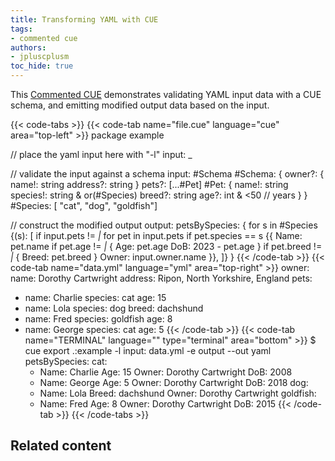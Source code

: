 ```yaml
---
title: Transforming YAML with CUE
tags:
- commented cue
authors:
- jpluscplusm
toc_hide: true
---
```


This [Commented CUE](/docs/howto/about-these-guides/#commented-cue-guides)
demonstrates validating YAML input data with a CUE schema, and emitting
modified output data based on the input.

{{< code-tabs >}}
{{< code-tab name="file.cue" language="cue"  area="top-left" >}}
package example

// place the yaml input here with "-l"
input: _

// validate the input against a schema
input: #Schema
#Schema: {
	owner?: {
		name!:    string
		address?: string
	}
	pets?: [...#Pet]
	#Pet: {
		name!:    string
		species!: string & or(#Species)
		breed?:   string
		age?:     int & <50 // years
	}
}
#Species: [ "cat", "dog", "goldfish"]

// construct the modified output
output: petsBySpecies: {
	for s in #Species {(s): [
		if input.pets != _|_
		for pet in input.pets
		if pet.species == s {{
			Name: pet.name
			if pet.age != _|_ {
				Age: pet.age
				DoB: 2023 - pet.age
			}
			if pet.breed != _|_ {
				Breed: pet.breed
			}
			Owner: input.owner.name
		}},
	]}
}
{{< /code-tab >}}
{{< code-tab name="data.yml" language="yml"  area="top-right" >}}
owner:
  name: Dorothy Cartwright
  address: Ripon, North Yorkshire, England
pets:
- name: Charlie
  species: cat
  age: 15
- name: Lola
  species: dog
  breed: dachshund
- name: Fred
  species: goldfish
  age: 8
- name: George
  species: cat
  age: 5 
{{< /code-tab >}}
{{< code-tab name="TERMINAL" language="" type="terminal" area="bottom" >}}
$ cue export .:example -l input: data.yml -e output --out yaml
petsBySpecies:
  cat:
    - Name: Charlie
      Age: 15
      Owner: Dorothy Cartwright
      DoB: 2008
    - Name: George
      Age: 5
      Owner: Dorothy Cartwright
      DoB: 2018
  dog:
    - Name: Lola
      Breed: dachshund
      Owner: Dorothy Cartwright
  goldfish:
    - Name: Fred
      Age: 8
      Owner: Dorothy Cartwright
      DoB: 2015
{{< /code-tab >}}
{{< /code-tabs >}}

## Related content
